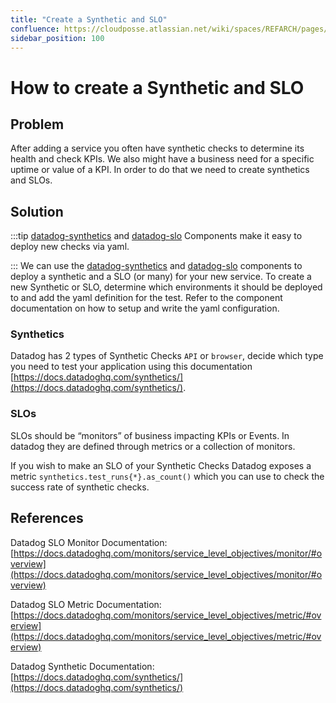 ```yaml
---
title: "Create a Synthetic and SLO"
confluence: https://cloudposse.atlassian.net/wiki/spaces/REFARCH/pages/1291190303/How+to+create+a+Synthetic+and+SLO
sidebar_position: 100
---
```


# How to create a Synthetic and SLO

## Problem
After adding a service you often have synthetic checks to determine its health and check KPIs. We also might have a business need for a specific uptime or value of a KPI. In order to do that we need to create synthetics and SLOs.

## Solution

:::tip
[datadog-synthetics](/components/library/aws/datadog-synthetics/) and [datadog-slo](/reference-architecture/components/datadog-slo) Components make it easy to deploy new checks via yaml.

:::
We can use the [datadog-synthetics](/components/library/aws/datadog-synthetics/) and [datadog-slo](/reference-architecture/components/datadog-slo) components to deploy a synthetic and a SLO (or many) for your new service. To create a new Synthetic or SLO, determine which environments it should be deployed to and add the yaml definition for the test. Refer to the component documentation on how to setup and write the yaml configuration.

### Synthetics
Datadog has 2 types of Synthetic Checks `API` or `browser`, decide which type you need to test your application using this documentation [https://docs.datadoghq.com/synthetics/](https://docs.datadoghq.com/synthetics/).

### SLOs
SLOs should be “monitors” of business impacting KPIs or Events. In datadog they are defined through metrics or a collection of monitors.

If you wish to make an SLO of your Synthetic Checks Datadog exposes a metric `synthetics.test_runs{*}.as_count()` which you can use to check the success rate of synthetic checks.

## References
Datadog SLO Monitor Documentation: [https://docs.datadoghq.com/monitors/service_level_objectives/monitor/#overview](https://docs.datadoghq.com/monitors/service_level_objectives/monitor/#overview)

Datadog SLO Metric Documentation: [https://docs.datadoghq.com/monitors/service_level_objectives/metric/#overview](https://docs.datadoghq.com/monitors/service_level_objectives/metric/#overview)

Datadog Synthetic Documentation: [https://docs.datadoghq.com/synthetics/](https://docs.datadoghq.com/synthetics/)


